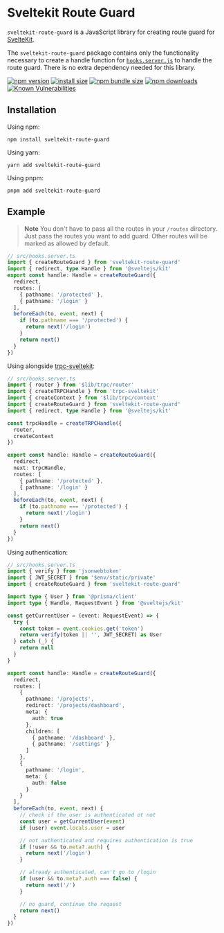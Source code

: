 # Sveltekit Route Guard

`sveltekit-route-guard` is a JavaScript library for creating route guard for [SvelteKit](https://kit.svelte.dev).

The `sveltekit-route-guard` package contains only the functionality necessary to create a handle function for [`hooks.server.js`](https://kit.svelte.dev/docs/hooks) to handle the route guard. There is no extra dependency needed for this library.

[![npm version](https://img.shields.io/npm/v/sveltekit-route-guard.svg?style=flat-square)](https://www.npmjs.org/package/sveltekit-route-guard)
[![install size](https://img.shields.io/badge/dynamic/json?url=https://packagephobia.com/v2/api.json?p=sveltekit-route-guard&query=$.install.pretty&label=install%20size&style=flat-square)](https://packagephobia.now.sh/result?p=sveltekit-route-guard)
[![npm bundle size](https://img.shields.io/bundlephobia/minzip/sveltekit-route-guard?style=flat-square)](https://bundlephobia.com/package/sveltekit-route-guard@latest)
[![npm downloads](https://img.shields.io/npm/dm/sveltekit-route-guard.svg?style=flat-square)](https://npm-stat.com/charts.html?package=sveltekit-route-guard)
[![Known Vulnerabilities](https://snyk.io/test/npm/sveltekit-route-guard/badge.svg)](https://snyk.io/test/npm/sveltekit-route-guard)

## Installation

Using npm:

```shell
npm install sveltekit-route-guard
```

Using yarn:

```shell
yarn add sveltekit-route-guard
```

Using pnpm:

```shell
pnpm add sveltekit-route-guard
```

## Example

> **Note** You don't have to pass all the routes in your `/routes` directory. Just pass the routes you want to add guard. Other routes will be marked as allowed by default.

```ts
// src/hooks.server.ts
import { createRouteGuard } from 'sveltekit-route-guard'
import { redirect, type Handle } from '@sveltejs/kit'
export const handle: Handle = createRouteGuard({
  redirect,
  routes: [
    { pathname: '/protected' },
    { pathname: '/login' }
  ],
  beforeEach(to, event, next) {
    if (to.pathname === '/protected') {
      return next('/login')
    }
    return next()
  }
})
```

Using alongside [trpc](https://trpc.io/)[-sveltekit](https://icflorescu.github.io/trpc-sveltekit/):

```ts
// src/hooks.server.ts
import { router } from '$lib/trpc/router'
import { createTRPCHandle } from 'trpc-sveltekit'
import { createContext } from '$lib/trpc/context'
import { createRouteGuard } from 'sveltekit-route-guard'
import { redirect, type Handle } from '@sveltejs/kit'

const trpcHandle = createTRPCHandle({
  router,
  createContext
})

export const handle: Handle = createRouteGuard({
  redirect,
  next: trpcHandle,
  routes: [
    { pathname: '/protected' },
    { pathname: '/login' }
  ],
  beforeEach(to, event, next) {
    if (to.pathname === '/protected') {
      return next('/login')
    }
    return next()
  }
})

```

Using authentication:

```ts
// src/hooks.server.ts
import { verify } from 'jsonwebtoken'
import { JWT_SECRET } from '$env/static/private'
import { createRouteGuard } from 'sveltekit-route-guard'

import type { User } from '@prisma/client'
import type { Handle, RequestEvent } from '@sveltejs/kit'

const getCurrentUser = (event: RequestEvent) => {
  try {
    const token = event.cookies.get('token')
    return verify(token || '', JWT_SECRET) as User
  } catch (_) {
    return null
  }
}

export const handle: Handle = createRouteGuard({
  redirect,
  routes: [
    {
      pathname: '/projects',
      redirect: '/projects/dashboard',
      meta: {
        auth: true
      },
      children: [
        { pathname: '/dashboard' },
        { pathname: '/settings' }
      ]
    },
    {
      pathname: '/login',
      meta: {
        auth: false
      }
    }
  ],
  beforeEach(to, event, next) {
    // check if the user is authenticated ot not
    const user = getCurrentUser(event)
    if (user) event.locals.user = user

    // not authenticated and requires authentication is true
    if (!user && to.meta?.auth) {
      return next('/login')
    }

    // already authenticated, can't go to /login
    if (user && to.meta?.auth === false) {
      return next('/')
    }

    // no guard, continue the request
    return next()
  }
})
```
